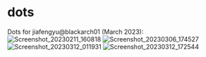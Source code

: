 # dots
Dots for jiafengyu@blackarch01 (March 2023):
![Screenshot_20230211_160818](https://user-images.githubusercontent.com/48167665/218281302-0b4ba06d-90b2-46b6-895c-ed20a7e9979a.png)
![Screenshot_20230306_174527](https://user-images.githubusercontent.com/48167665/224574433-adde4850-4941-419f-a7d8-a01c9fcbed39.png)
![Screenshot_20230312_011931](https://user-images.githubusercontent.com/48167665/224574481-2f22884b-570b-4979-b576-d60e7a745541.png)
![Screenshot_20230312_172544](https://user-images.githubusercontent.com/48167665/224574605-8eb4cd08-9cda-49cd-9de2-d05d78aacde6.png)




